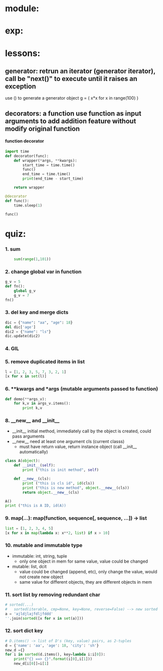 # module:

# exp:

# lessons:
## generator: retrun an iterator (generator iterator), call be "next()" to execute until it raises an exception
use () to generate a generator object
g = ( x*x for x in range(100) )

## decorators: a function use function as input arguments to add addition feature without modify original function

#### function decorator
```python
import time
def decorator(func):
    def wrapper(*args, **kwargs):
        start_time = time.time()
        func()
        end_time = time.time()
        print(end_time - start_time)

    return wrapper

@decorator
def func():
    time.sleep(1)

func()
```

# quiz:
### 1. sum
``` python
    sum(range(1,101))
```

### 2. change global var in function
```python
g_v = 5
def fn():
    global g_v
    g_v = 7
fn()
```

### 3. del key and merge dicts
```python
dic = {"name": "aa", "age": 18}
del dic['age']
dic2 = {"name": "ls"}
dic.update(dic2)
```

### 4. GIL


### 5. remove duplicated items in list
```python
l = [1, 2, 3, 5, 7, 3, 2, 1]
[x for x in set(l)]
```

### 6. \*\*kwargs and \*args (mutable arguments passed to function)
```python
def demo(**args_v):
    for k,v in args_v.items():
        print k,v
```



### 8. \_\_new\_\_ and \_\_init\_\_
+ \_\_init\_\_ initial method, immediately call by the object is created, could pass arguments
+ \_\_new\_\_ need at least one argument cls (current classs)
    - must have return value, return instance object (call \_\_init\_\_ automatically)

```python
class A(object):
    def __init__(self):
        print ("this is init method", self)

    def __new__(cls):
        print ("this is cls id", id(cls))
        print ("this is new method", object.__new__(cls))
        return object.__new__(cls)

A()
print ("this is A ID, id(A))
```

### 9. map(...): map(function, sequence[, sequence, ...]) -> list
```python
list = [1, 2, 3, 4, 5]
[x for x in map(lambda x: x**2, list) if x > 10]
```

### 10. mutable and immutable type
- immutable: int, string, tuple
    + only one object in mem for same value, value could be changed
- mutable: list, dcit
    + value could be changed (append, etc), only change the value, would not create new object
    + same value for different objects, they are different objects in mem


### 11. sort list by removing redundant char
```python
# sorted(...)
#   sorted(iterable, cmp=None, key=None, reverse=False) --> new sorted list
a = 'ajldjlajfdljfddd'
''.join(sorted([x for x in set(a)]))
```

### 12. sort dict key
```python
# D.items() -> list of D's (key, value) pairs, as 2-tuples
d = {'name': 'aa', 'age': 18, 'city': 'sh'}
new_d ={}
for i in sorted(d.items(), key=lambda i:i[0]):
    print("{} ==> {}".format(i[0],i[1]))
    new_d[i[0]]=i[1]
```





